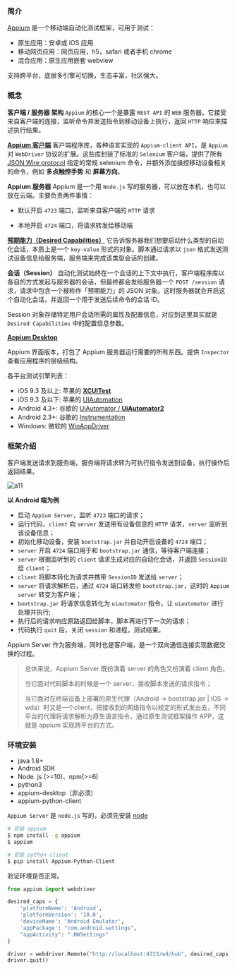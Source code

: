 ### 简介

[Appium](https://appium.io/docs/cn/about-appium/intro/ "Appium docs") 是一个移动端自动化测试框架，可用于测试：

- 原生应用：安卓或 iOS 应用
- 移动网页应用：网页应用，h5，safari 或者手机 chrome
- 混合应用：原生应用嵌套 webview

支持跨平台，底层多引擎可切换，生态丰富，社区强大。



### 概念

**客户端 / 服务器 架构**
`Appium` 的核心一个是暴露 `REST API` 的 `WEB` 服务器。它接受来自客户端的连接，监听命令并发送指令到移动设备上执行，返回 `HTTP` 响应来描述执行结果。



[**Appium 客户端**](https://appium.io/docs/cn/about-appium/appium-clients/index.html "客户端程序库列表")
客户端程序库，各种语言实现的 `Appium-client API`，是 `Appium` 对 `WebDriver` 协议的扩展。这些库封装了标准的 `Selenium` 客户端，提供了所有 [JSON Wire protocol](https://w3c.github.io/webdriver/webdriver-spec.html) 指定的常规 selenium 命令，并额外添加操控移动设备相关的命令，例如 **多点触控手势** 和 **屏幕方向**。



**Appium 服务器**
Appium 是一个用 `Node.js` 写的服务器，可以放在本机，也可以放在云端。主要负责两件事情：

- 默认开启 `4723` 端口，监听来自客户端的 `HTTP` 请求

- 本地开启 `4724` 端口，将请求转发给移动端



[**预期能力（Desired Capabilities）**](https://appium.io/docs/cn/writing-running-appium/caps/index.html "预期能力汇总") 
它告诉服务器我们想要启动什么类型的自动化会话，本质上是一个 `key-value` 形式的对象。脚本通过请求以 `json` 格式发送测试设备信息给服务端，服务端来完成该类型会话的创建。



**会话（Session）**
自动化测试始终在一个会话的上下文中执行，客户端程序库以各自的方式发起与服务器的会话，但最终都会发给服务器一个 `POST /session` 请求，请求中包含一个被称作「预期能力」的 JSON 对象。这时服务器就会开启这个自动化会话，并返回一个用于发送后续命令的会话 ID。

Session 对象存储特定用户会话所需的属性及配置信息，对应到这里其实就是 `Desired Capabilities` 中的配置信息参数。



[**Appium Desktop**](https://github.com/appium/appium-desktop "Appium Desktop")

Appium 界面版本，打包了 Appium 服务器运行需要的所有东西。提供 `Inspector` 查看应用程序的层级结构。



各平台测试引擎列表：

- iOS 9.3 及以上: 苹果的 [**XCUITest**](https://developer.apple.com/reference/xctest)
- iOS 9.3 及以下: 苹果的 [UIAutomation](https://web.archive.org/web/20160904214108/https://developer.apple.com/library/ios/documentation/DeveloperTools/Reference/UIAutomationRef/)
- Android 4.3+: 谷歌的 [UiAutomator / **UiAutomator2**](https://developer.android.com/training/testing/ui-automator)
- Android 2.3+: 谷歌的 [Instrumentation](http://developer.android.com/reference/android/app/Instrumentation.html)
- Windows: 微软的 [WinAppDriver](http://github.com/microsoft/winappdriver)



### 框架介绍

客户端发送请求到服务端，服务端将请求转为可执行指令发送到设备，执行操作后返回结果。

![a11](https://ceshiren.com/uploads/default/optimized/3X/1/8/18242fb7b4b42358e0aed66d3646f4c3c8afec4f_2_800x492.png)

**以 Android 端为例**

- 启动 `Appium Server`，监听 `4723` 端口的请求；
- 运行代码，`client` 向 `server` 发送带有设备信息的 `HTTP` 请求，`server` 监听到该设备信息；
- 初始化移动设备，安装 `bootstrap.jar` 并自动开启设备的 `4724` 端口；
- `server` 开启 `4724` 端口用于和 `bootstrap.jar` 通信，等待客户端连接；
- `server` 根据监听到的 `client` 请求生成对应的自动化会话，并返回 `SessionID` 给 `client`；
- `client` 将脚本转化为请求并携带 `SessionID` 发送给 `server`；
- `server` 将请求解析后，通过 `4724` 端口转发给 `bootstrap.jar`，这时的 `Appium server` 转变为客户端；
- `bootstrap.jar` 将请求信息转化为 `uiautomator` 指令，让 `uiautomator` 进行处理并执行;
- 执行后的请求响应原路返回给脚本，脚本再进行下一次的请求；
- 代码执行 `quit` 后，关闭 `session` 和进程，测试结束。



Appium Server 作为服务端，同时也是客户端，是一个双向通信连接实现数据交换的过程。

> 总体来说，Appium Server 既扮演着 server 的角色又扮演着 client 角色。
>
> 当它面对代码脚本的时候是一个 server，接收脚本发送的请求指令；
>
> 当它面对在终端设备上部署的原生代理（Android -> bootstrap.jar | iOS -> wda）时又是一个client，把接收到的网络指令以规定的形式发出去，不同平台的代理将请求解析为原生语言指令，通过原生测试框架操作 APP，这就是 appium 实现跨平台的方式。



### 环境安装

- java 1.8+
- Android SDK
- Node. js (>=10)、npm(>=6)
- python3
- appium-desktop（非必须）
- appium-python-client

`Appium Server` 是 `node.js` 写的，必须先安装 [node](https://blog.csdn.net/lan_yangbi/article/details/106569174 "node安装")

```bash
# 安装 appium
$ npm install -g appium
$ appium

# 安装 python client
$ pip install Appium-Python-Client
```

验证环境是否正常。

```Python
from appium import webdriver

desired_caps = {
    'platformName': 'Android',
    'platformVersion': '10.0',
    'deviceName': 'Android Emulator',
    'appPackage': "com.android.settings",
    "appActivity": ".HWSettings"
}

driver = webdriver.Remote("http://localhost:4723/wd/hub", desired_caps)
driver.quit()
```

